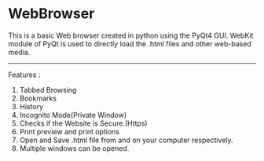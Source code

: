 # WebBrowser

This is a basic Web browser created in python using the PyQt4 GUI. WebKit module of PyQt is used to directly load the .html files and other web-based media.

----
Features :
1. Tabbed Browsing<br/>
2. Bookmarks<br/>
3. History<br/>
4. Incognito Mode(Private Window)<br/>
5. Checks if the Website is Secure.(Https)<br/>
6. Print preview and print options<br/>
7. Open and Save .html file from and on your computer respectively.<br/>
8. Multiple windows can be opened.<br/>

